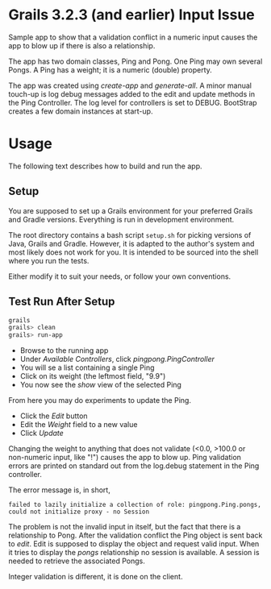 # Grails 3.2.3 (and earlier) Input Issue
Sample app to show that a validation conflict in a numeric input causes the app to blow up
if there is also a relationship.

The app has two domain classes, Ping and Pong.
One Ping may own several Pongs.
A Ping has a weight; it is a numeric (double) property.

The app was created using *create-app* and *generate-all*.
A minor manual touch-up is log debug messages added to the edit and update methods in the Ping Controller.
The log level for controllers is set to DEBUG.
BootStrap creates a few domain instances at start-up.

# Usage
The following text describes how to build and run the app.

## Setup
You are supposed to set up a Grails environment for your preferred Grails and Gradle versions.
Everything is run in development environment.

The root directory contains a bash script `setup.sh` for picking versions of
Java, Grails and Gradle.
However, it is adapted to the author's system and most likely does not work for you.
It is intended to be sourced into the shell where you run the tests.

Either modify it to suit your needs, or follow your own conventions.

## Test Run After Setup
```bash
grails
grails> clean
grails> run-app
```

* Browse to the running app
* Under *Available Controllers*, click *pingpong.PingController*
* You will se a list containing a single Ping
* Click on its weight (the leftmost field, "9.9")
* You now see the *show* view of the selected Ping

From here you may do experiments to update the Ping.

* Click the *Edit* button
* Edit the *Weight* field to a new value
* Click *Update*

Changing the weight to anything that does not validate (<0.0, >100.0 or non-numeric input, like "!")
causes the app to blow up.
Ping validation errors are printed on standard out from the log.debug statement in the Ping controller.

The error message is, in short,
```
failed to lazily initialize a collection of role: pingpong.Ping.pongs, could not initialize proxy - no Session
```

The problem is not the invalid input in itself, but the fact that there is a relationship to Pong.
After the validation conflict the Ping object is sent back to *edit*.
Edit is supposed to display the object and request valid input.
When it tries to display the *pongs* relationship no session is available.
A session is needed to retrieve the associated Pongs.

Integer validation is different, it is done on the client.
